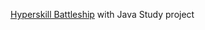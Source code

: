 [Hyperskill Battleship](https://hyperskill.org/projects/383 "Hyperskill Battleship") with Java Study project
